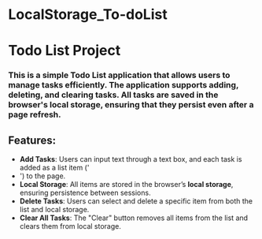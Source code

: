 # LocalStorage_To-doList
 
# Todo List Project

### This is a simple Todo List application that allows users to manage tasks efficiently. The application supports adding, deleting, and clearing tasks. All tasks are saved in the browser's local storage, ensuring that they persist even after a page refresh.

## Features:
- **Add Tasks**: Users can input text through a text box, and each task is added as a list item ('<li>') to the page.
- **Local Storage**: All items are stored in the browser’s **local storage**, ensuring persistence between sessions.
- **Delete Tasks**: Users can select and delete a specific item from both the list and local storage.
- **Clear All Tasks**: The "Clear" button removes all items from the list and clears them from local storage.
